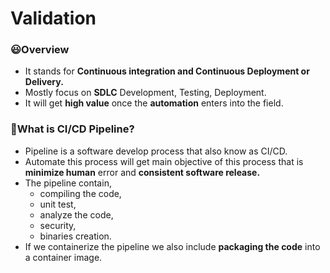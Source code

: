# Validation

### 😃Overview

- It stands for **Continuous integration and Continuous Deployment or Delivery.**
- Mostly focus on **SDLC** Development, Testing, Deployment.
- It will get **high value** once the **automation** enters into the field.

### 🤔What is CI/CD Pipeline?

- Pipeline is a software develop process that also know as CI/CD.
- Automate this process will get main objective of this process that is **minimize human** error and **consistent software release.**
- The pipeline contain,
    - compiling the code,
    - unit test,
    - analyze the code,
    - security,
    - binaries creation.
- If we containerize the pipeline we also include **packaging the code** into a container image.
